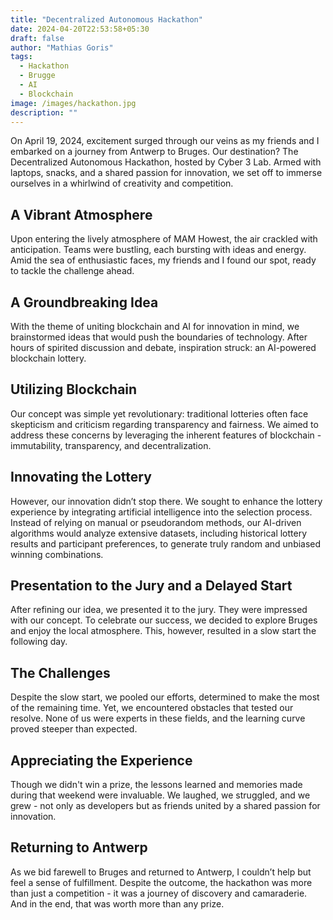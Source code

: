```yaml
---
title: "Decentralized Autonomous Hackathon"
date: 2024-04-20T22:53:58+05:30
draft: false
author: "Mathias Goris"
tags:
  - Hackathon
  - Brugge
  - AI
  - Blockchain
image: /images/hackathon.jpg
description: ""
---
```


On April 19, 2024, excitement surged through our veins as my friends and I embarked on a journey from Antwerp to Bruges. Our destination? The Decentralized Autonomous Hackathon, hosted by Cyber 3 Lab. Armed with laptops, snacks, and a shared passion for innovation, we set off to immerse ourselves in a whirlwind of creativity and competition.

## A Vibrant Atmosphere

Upon entering the lively atmosphere of MAM Howest, the air crackled with anticipation. Teams were bustling, each bursting with ideas and energy. Amid the sea of enthusiastic faces, my friends and I found our spot, ready to tackle the challenge ahead.

## A Groundbreaking Idea

With the theme of uniting blockchain and AI for innovation in mind, we brainstormed ideas that would push the boundaries of technology. After hours of spirited discussion and debate, inspiration struck: an AI-powered blockchain lottery.

## Utilizing Blockchain

Our concept was simple yet revolutionary: traditional lotteries often face skepticism and criticism regarding transparency and fairness. We aimed to address these concerns by leveraging the inherent features of blockchain - immutability, transparency, and decentralization.

## Innovating the Lottery

However, our innovation didn’t stop there. We sought to enhance the lottery experience by integrating artificial intelligence into the selection process. Instead of relying on manual or pseudorandom methods, our AI-driven algorithms would analyze extensive datasets, including historical lottery results and participant preferences, to generate truly random and unbiased winning combinations.

## Presentation to the Jury and a Delayed Start

After refining our idea, we presented it to the jury. They were impressed with our concept. To celebrate our success, we decided to explore Bruges and enjoy the local atmosphere. This, however, resulted in a slow start the following day.

## The Challenges

Despite the slow start, we pooled our efforts, determined to make the most of the remaining time. Yet, we encountered obstacles that tested our resolve. None of us were experts in these fields, and the learning curve proved steeper than expected.

## Appreciating the Experience

Though we didn't win a prize, the lessons learned and memories made during that weekend were invaluable. We laughed, we struggled, and we grew - not only as developers but as friends united by a shared passion for innovation.

## Returning to Antwerp

As we bid farewell to Bruges and returned to Antwerp, I couldn’t help but feel a sense of fulfillment. Despite the outcome, the hackathon was more than just a competition - it was a journey of discovery and camaraderie. And in the end, that was worth more than any prize.
